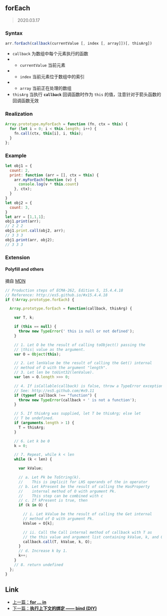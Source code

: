 ## forEach

> 2020.03.17

### Syntax

```javascript
arr.forEach(callback(currentValue [, index [, array]])[, thisArg])
```

+ `callback` 为数组中每个元素执行的函数
+ + `currentValue` 当前元素
+ + `index` 当前元素位于数组中的索引
+ + `array` 当前正在处理的数组
+ `thisArg` 当执行 **`callback`** 回调函数时作为 `this` 的值，注意针对于箭头函数的回调函数无效

### Realization

```javascript
Array.prototype.myForEach = function (fn, ctx = this) {
  for (let i = 0; i < this.length; i++) {
    fn.call(ctx, this[i], i, this);
  }
};
```

### Example

```javascript
let obj1 = {
  count: 2,
  print: function (arr = [], ctx = this) {
    arr.myForEach(function (v) {
      console.log(v * this.count)
    }, ctx);
  }
}
let obj2 = {
  count: 3,
}
let arr = [1,1,1];
obj1.print(arr);
// 2 2 2
obj1.print.call(obj2, arr);
// 3 3 3
obj1.print(arr, obj2);
// 3 3 3
```

### Extension

#### Polyfill and others

摘自 [MDN](https://developer.mozilla.org/zh-CN/docs/Web/JavaScript/Reference/Global_Objects/Array/forEach#Polyfill)

```javascript
// Production steps of ECMA-262, Edition 5, 15.4.4.18
// Reference: http://es5.github.io/#x15.4.4.18
if (!Array.prototype.forEach) {

  Array.prototype.forEach = function(callback, thisArg) {

    var T, k;

    if (this == null) {
      throw new TypeError(' this is null or not defined');
    }

    // 1. Let O be the result of calling toObject() passing the
    // |this| value as the argument.
    var O = Object(this);

    // 2. Let lenValue be the result of calling the Get() internal
    // method of O with the argument "length".
    // 3. Let len be toUint32(lenValue).
    var len = O.length >>> 0;

    // 4. If isCallable(callback) is false, throw a TypeError exception. 
    // See: http://es5.github.com/#x9.11
    if (typeof callback !== "function") {
      throw new TypeError(callback + ' is not a function');
    }

    // 5. If thisArg was supplied, let T be thisArg; else let
    // T be undefined.
    if (arguments.length > 1) {
      T = thisArg;
    }

    // 6. Let k be 0
    k = 0;

    // 7. Repeat, while k < len
    while (k < len) {

      var kValue;

      // a. Let Pk be ToString(k).
      //    This is implicit for LHS operands of the in operator
      // b. Let kPresent be the result of calling the HasProperty
      //    internal method of O with argument Pk.
      //    This step can be combined with c
      // c. If kPresent is true, then
      if (k in O) {

        // i. Let kValue be the result of calling the Get internal
        // method of O with argument Pk.
        kValue = O[k];

        // ii. Call the Call internal method of callback with T as
        // the this value and argument list containing kValue, k, and O.
        callback.call(T, kValue, k, O);
      }
      // d. Increase k by 1.
      k++;
    }
    // 8. return undefined
  };
}
```

## Link

+ [上一篇：**for ... in**](../Syntax/forIn.md)
+ [下一篇：**执行上下文的绑定 —— bind (DIY)**](../DIY/bind.md)